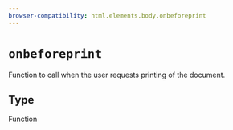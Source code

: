 ```yaml
---
browser-compatibility: html.elements.body.onbeforeprint
---
```


# `onbeforeprint`

Function to call when the user requests printing of the document.

## Type

Function
